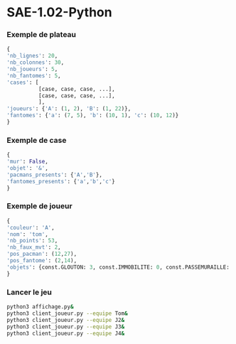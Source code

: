# SAE-1.02-Python

### Exemple de plateau
```python
{
'nb_lignes': 20,
'nb_colonnes': 30, 
'nb_joueurs': 5, 
'nb_fantomes': 5, 
'cases': [
          [case, case, case, ...],
          [case, case, case, ...],
          ],
'joueurs': {'A': (1, 2), 'B': (1, 22)},
'fantomes': {'a': (7, 5), 'b': (10, 1), 'c': (10, 12)}
}
```

### Exemple de case
```python
{
'mur': False,
'objet': '&',
'pacmans_presents': {'A','B'},
'fantomes_presents': {'a','b','c'}
}
```

### Exemple de joueur
```python
{
'couleur': 'A',
'nom': 'tom',
'nb_points': 53, 
'nb_faux_mvt': 2,  
'pos_pacman': (12,27), 
'pos_fantome': (2,14), 
'objets': {const.GLOUTON: 3, const.IMMOBILITE: 0, const.PASSEMURAILLE: 1}
}
```

### Lancer le jeu
```bash
python3 affichage.py&
python3 client_joueur.py --equipe Tom&
python3 client_joueur.py --equipe J2&
python3 client_joueur.py --equipe J3&
python3 client_joueur.py --equipe J4&
```
